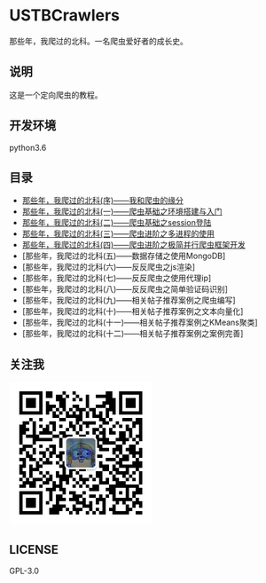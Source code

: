 # USTBCrawlers
那些年，我爬过的北科。一名爬虫爱好者的成长史。

## 说明
这是一个定向爬虫的教程。

## 开发环境
python3.6

## 目录
- [那些年，我爬过的北科(序)——我和爬虫的缘分](http://nladuo.github.io/2017/09/18/%E9%82%A3%E4%BA%9B%E5%B9%B4%EF%BC%8C%E6%88%91%E7%88%AC%E8%BF%87%E7%9A%84%E5%8C%97%E7%A7%91-%E5%BA%8F-%E2%80%94%E2%80%94%E6%88%91%E5%92%8C%E7%88%AC%E8%99%AB%E7%9A%84%E7%BC%98%E5%88%86/)  
- [那些年，我爬过的北科(一)——爬虫基础之环境搭建与入门](http://nladuo.github.io/2017/09/18/%E9%82%A3%E4%BA%9B%E5%B9%B4%EF%BC%8C%E6%88%91%E7%88%AC%E8%BF%87%E7%9A%84%E5%8C%97%E7%A7%91-%E4%B8%80-%E2%80%94%E2%80%94%E7%88%AC%E8%99%AB%E5%9F%BA%E7%A1%80%E4%B9%8B%E7%8E%AF%E5%A2%83%E6%90%AD%E5%BB%BA%E4%B8%8E%E5%85%A5%E9%97%A8/)  
- [那些年，我爬过的北科(二)——爬虫基础之session登陆](http://nladuo.github.io/2017/09/18/%E9%82%A3%E4%BA%9B%E5%B9%B4%EF%BC%8C%E6%88%91%E7%88%AC%E8%BF%87%E7%9A%84%E5%8C%97%E7%A7%91-%E4%BA%8C-%E2%80%94%E2%80%94%E7%88%AC%E8%99%AB%E5%9F%BA%E7%A1%80%E4%B9%8Bsession%E7%99%BB%E9%99%86/)  
- [那些年，我爬过的北科(三)——爬虫进阶之多进程的使用](http://nladuo.github.io/2018/02/17/%E9%82%A3%E4%BA%9B%E5%B9%B4%EF%BC%8C%E6%88%91%E7%88%AC%E8%BF%87%E7%9A%84%E5%8C%97%E7%A7%91-%E4%B8%89-%E2%80%94%E2%80%94%E7%88%AC%E8%99%AB%E8%BF%9B%E9%98%B6%E4%B9%8B%E5%A4%9A%E8%BF%9B%E7%A8%8B%E7%9A%84%E4%BD%BF%E7%94%A8/)  
- [那些年，我爬过的北科(四)——爬虫进阶之极简并行爬虫框架开发](http://nladuo.github.io/2018/02/27/%E9%82%A3%E4%BA%9B%E5%B9%B4%EF%BC%8C%E6%88%91%E7%88%AC%E8%BF%87%E7%9A%84%E5%8C%97%E7%A7%91-%E5%9B%9B-%E2%80%94%E2%80%94%E7%88%AC%E8%99%AB%E8%BF%9B%E9%98%B6%E4%B9%8B%E6%9E%81%E7%AE%80%E5%B9%B6%E8%A1%8C%E7%88%AC%E8%99%AB%E6%A1%86%E6%9E%B6%E5%BC%80%E5%8F%91/)  
- [那些年，我爬过的北科(五)——数据存储之使用MongoDB]  
- [那些年，我爬过的北科(六)——反反爬虫之js渲染]  
- [那些年，我爬过的北科(七)——反反爬虫之使用代理ip]  
- [那些年，我爬过的北科(八)——反反爬虫之简单验证码识别]  
- [那些年，我爬过的北科(九)——相关帖子推荐案例之爬虫编写]  
- [那些年，我爬过的北科(十)——相关帖子推荐案例之文本向量化]  
- [那些年，我爬过的北科(十一)——相关帖子推荐案例之KMeans聚类]  
- [那些年，我爬过的北科(十二)——相关帖子推荐案例之案例完善]  

## 关注我
![qrcode](./qrcode.jpg)

## LICENSE
GPL-3.0
